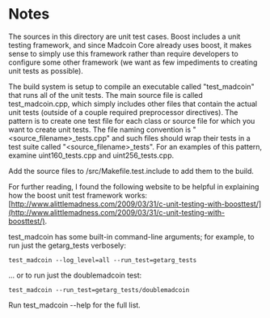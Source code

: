 # Notes
The sources in this directory are unit test cases.  Boost includes a
unit testing framework, and since Madcoin Core already uses boost, it makes
sense to simply use this framework rather than require developers to
configure some other framework (we want as few impediments to creating
unit tests as possible).

The build system is setup to compile an executable called "test_madcoin"
that runs all of the unit tests.  The main source file is called
test_madcoin.cpp, which simply includes other files that contain the
actual unit tests (outside of a couple required preprocessor
directives).  The pattern is to create one test file for each class or
source file for which you want to create unit tests.  The file naming
convention is "<source_filename>_tests.cpp" and such files should wrap
their tests in a test suite called "<source_filename>_tests".  For an
examples of this pattern, examine uint160_tests.cpp and
uint256_tests.cpp.

Add the source files to /src/Makefile.test.include to add them to the build.

For further reading, I found the following website to be helpful in
explaining how the boost unit test framework works:
[http://www.alittlemadness.com/2009/03/31/c-unit-testing-with-boosttest/](http://www.alittlemadness.com/2009/03/31/c-unit-testing-with-boosttest/).

test_madcoin has some built-in command-line arguments; for
example, to run just the getarg_tests verbosely:

    test_madcoin --log_level=all --run_test=getarg_tests

... or to run just the doublemadcoin test:

    test_madcoin --run_test=getarg_tests/doublemadcoin

Run  test_madcoin --help   for the full list.

